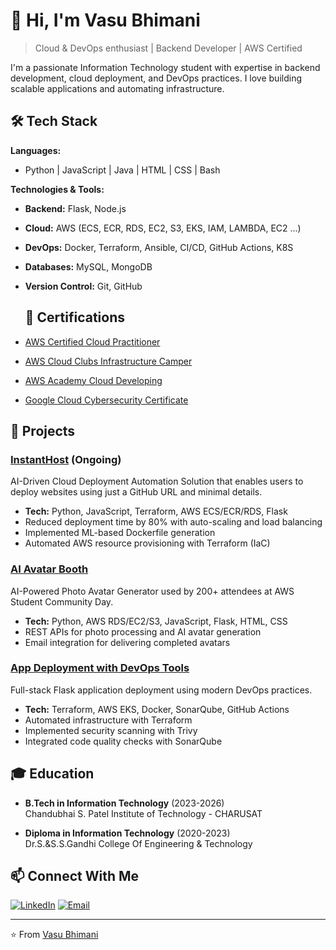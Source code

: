 # 👋 Hi, I'm Vasu Bhimani

> Cloud & DevOps enthusiast | Backend Developer | AWS Certified

I'm a passionate Information Technology student with expertise in backend development, cloud deployment, and DevOps practices. I love building scalable applications and automating infrastructure.

## 🛠️ Tech Stack

**Languages:**
- Python | JavaScript | Java | HTML | CSS | Bash

**Technologies & Tools:**
- **Backend:** Flask, Node.js
- **Cloud:** AWS (ECS, ECR, RDS, EC2, S3, EKS, IAM, LAMBDA, EC2 ...)
- **DevOps:** Docker, Terraform, Ansible, CI/CD, GitHub Actions, K8S
- **Databases:** MySQL, MongoDB
- **Version Control:** Git, GitHub

  ## 📜 Certifications

- [AWS Certified Cloud Practitioner](https://www.credly.com/badges/dc839928-72c5-472d-8df3-8930f9e5859f/public_url) 
- [AWS Cloud Clubs Infrastructure Camper](https://www.credly.com/badges/588a771c-23a9-41d4-beb4-63600d2460b0/public_url) 
- [AWS Academy Cloud Developing](https://www.credly.com/badges/4277e19c-e897-42c0-b665-c70e0525ae07/public_url) 
- [Google Cloud Cybersecurity Certificate](https://www.credly.com/badges/f9cb3dcb-10cf-4638-93c8-0b0e7fc7faf6/public_url) 

  
## 🚀 Projects

### [InstantHost](https://github.com/VasuBhimani/InstantHost) (Ongoing)
AI-Driven Cloud Deployment Automation Solution that enables users to deploy websites using just a GitHub URL and minimal details.
- **Tech:** Python, JavaScript, Terraform, AWS ECS/ECR/RDS, Flask
- Reduced deployment time by 80% with auto-scaling and load balancing
- Implemented ML-based Dockerfile generation
- Automated AWS resource provisioning with Terraform (IaC)

### [AI Avatar Booth](https://github.com/VasuBhimani/AI-Avatar-Booth)
AI-Powered Photo Avatar Generator used by 200+ attendees at AWS Student Community Day.
- **Tech:** Python, AWS RDS/EC2/S3, JavaScript, Flask, HTML, CSS
- REST APIs for photo processing and AI avatar generation
- Email integration for delivering completed avatars

### [App Deployment with DevOps Tools](https://github.com/VasuBhimani/App-Deployment-DevOps)
Full-stack Flask application deployment using modern DevOps practices.
- **Tech:** Terraform, AWS EKS, Docker, SonarQube, GitHub Actions
- Automated infrastructure with Terraform
- Implemented security scanning with Trivy
- Integrated code quality checks with SonarQube

## 🎓 Education

- **B.Tech in Information Technology** (2023-2026)  
  Chandubhai S. Patel Institute of Technology - CHARUSAT
  
- **Diploma in Information Technology** (2020-2023)  
  Dr.S.&S.S.Gandhi College Of Engineering & Technology



## 📫 Connect With Me

[![LinkedIn](https://img.shields.io/badge/LinkedIn-0077B5?style=for-the-badge&logo=linkedin&logoColor=white)](https://linkedin.com/in/vasubhimani)
[![Email](https://img.shields.io/badge/Email-D14836?style=for-the-badge&logo=gmail&logoColor=white)](mailto:vasubhimani93@gmail.com)

---

⭐️ From [Vasu Bhimani](https://github.com/VasuBhimani)
